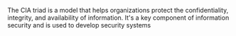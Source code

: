 The CIA triad is a model that helps organizations protect the confidentiality, integrity, and availability of information. It's a key component of information security and is used to develop security systems
